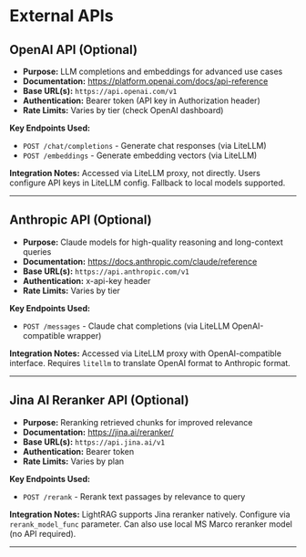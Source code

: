 # External APIs

## OpenAI API (Optional)

- **Purpose:** LLM completions and embeddings for advanced use cases
- **Documentation:** https://platform.openai.com/docs/api-reference
- **Base URL(s):** `https://api.openai.com/v1`
- **Authentication:** Bearer token (API key in Authorization header)
- **Rate Limits:** Varies by tier (check OpenAI dashboard)

**Key Endpoints Used:**
- `POST /chat/completions` - Generate chat responses (via LiteLLM)
- `POST /embeddings` - Generate embedding vectors (via LiteLLM)

**Integration Notes:** Accessed via LiteLLM proxy, not directly. Users configure API keys in LiteLLM config. Fallback to local models supported.

---

## Anthropic API (Optional)

- **Purpose:** Claude models for high-quality reasoning and long-context queries
- **Documentation:** https://docs.anthropic.com/claude/reference
- **Base URL(s):** `https://api.anthropic.com/v1`
- **Authentication:** x-api-key header
- **Rate Limits:** Varies by tier

**Key Endpoints Used:**
- `POST /messages` - Claude chat completions (via LiteLLM OpenAI-compatible wrapper)

**Integration Notes:** Accessed via LiteLLM proxy with OpenAI-compatible interface. Requires `litellm` to translate OpenAI format to Anthropic format.

---

## Jina AI Reranker API (Optional)

- **Purpose:** Reranking retrieved chunks for improved relevance
- **Documentation:** https://jina.ai/reranker/
- **Base URL(s):** `https://api.jina.ai/v1`
- **Authentication:** Bearer token
- **Rate Limits:** Varies by plan

**Key Endpoints Used:**
- `POST /rerank` - Rerank text passages by relevance to query

**Integration Notes:** LightRAG supports Jina reranker natively. Configure via `rerank_model_func` parameter. Can also use local MS Marco reranker model (no API required).

---
